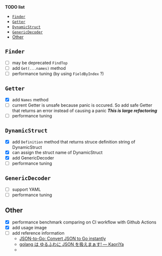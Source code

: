 __TODO list__

<!-- TOC depthFrom:1 -->

- [`Finder`](#finder)
- [`Getter`](#getter)
- [`DynamicStruct`](#dynamicstruct)
- [`GenericDecoder`](#genericdecoder)
- [Other](#other)

<!-- /TOC -->

## `Finder`
- [ ] may be deprecated `FindTop`
- [ ] add `Get(...names)` method
- [ ] performance tuning (by using `FieldByIndex` ?)

## `Getter`
- [x] add `Names` method
- [ ] current Getter is unsafe because panic is occured. So add safe Getter that returns an error instead of causing a panic ___This is large refactoring___
- [ ] performance tuning

## `DynamicStruct`
- [x] add `Definition` method that returns struce definition string of DynamicStruct
- [x] can assign the struct name of DynamicStruct
- [x] add GenericDecoder
- [ ] performance tuning

## `GenericDecoder`
- [ ]  support YAML
- [ ]  performance tuning

## Other
- [x] performance benchmark comparing on CI workflow with Github Actions
- [x] add usage image
- [ ] add reference information
  - [JSON\-to\-Go: Convert JSON to Go instantly](https://mholt.github.io/json-to-go/)
  - [golang は ゆるふわに JSON を扱えまぁす\! — KaoriYa](https://www.kaoriya.net/blog/2016/06/25/)
  - 
